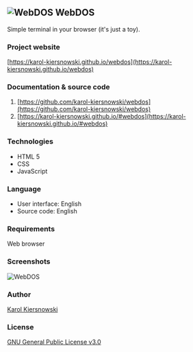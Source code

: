 ![WebDOS](https://karol-kiersnowski.github.io/img/icons/terminal-16x16.png) WebDOS
----------------------------------------------------------------------------------

Simple terminal in your browser (it's just a toy).

### Project website

[https://karol-kiersnowski.github.io/webdos](https://karol-kiersnowski.github.io/webdos)

### Documentation & source code

1.  [https://github.com/karol-kiersnowski/webdos](https://github.com/karol-kiersnowski/webdos)
2.  [https://karol-kiersnowski.github.io/#webdos](https://karol-kiersnowski.github.io/#webdos)

### Technologies

*   HTML 5
*   CSS
*   JavaScript

### Language

*   User interface: English
*   Source code: English

### Requirements

Web browser

### Screenshots

![WebDOS](https://karol-kiersnowski.github.io/img/projects/webdos.png)

### Author

[Karol Kiersnowski](https://karol-kiersnowski.github.io)

### License

[GNU General Public License v3.0](https://github.com/karol-kiersnowski/webdos/blob/master/LICENSE)